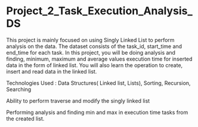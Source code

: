 # Project_2_Task_Execution_Analysis_DS

This project is mainly focused on using Singly Linked List to perform analysis on the data. The dataset consists of the task_id, start_time and end_time for each task. In this project, you will be doing analysis and finding, minimum, maximum and average values execution time for inserted data in the form of linked list. You will also learn the operation to create, insert and read data in the linked list.

Technologies Used : Data Structures( Linked list, Lists), Sorting, Recursion,
Searching

Ability to perform traverse and modify the singly linked list

Performing analysis and finding min and max in execution time tasks from the
created list.

